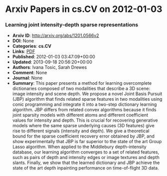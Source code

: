 # Arxiv Papers in cs.CV on 2012-01-03
### Learning joint intensity-depth sparse representations
- **Arxiv ID**: http://arxiv.org/abs/1201.0566v2
- **DOI**: None
- **Categories**: **cs.CV**
- **Links**: [PDF](http://arxiv.org/pdf/1201.0566v2)
- **Published**: 2012-01-03 03:47:09+00:00
- **Updated**: 2013-09-18 20:56:20+00:00
- **Authors**: Ivana Tosic, Sarah Drewes
- **Comment**: None
- **Journal**: None
- **Summary**: This paper presents a method for learning overcomplete dictionaries composed of two modalities that describe a 3D scene: image intensity and scene depth. We propose a novel Joint Basis Pursuit (JBP) algorithm that finds related sparse features in two modalities using conic programming and integrate it into a two-step dictionary learning algorithm. JBP differs from related convex algorithms because it finds joint sparsity models with different atoms and different coefficient values for intensity and depth. This is crucial for recovering generative models where the same sparse underlying causes (3D features) give rise to different signals (intensity and depth). We give a theoretical bound for the sparse coefficient recovery error obtained by JBP, and show experimentally that JBP is far superior to the state of the art Group Lasso algorithm. When applied to the Middlebury depth-intensity database, our learning algorithm converges to a set of related features, such as pairs of depth and intensity edges or image textures and depth slants. Finally, we show that the learned dictionary and JBP achieve the state of the art depth inpainting performance on time-of-flight 3D data.



